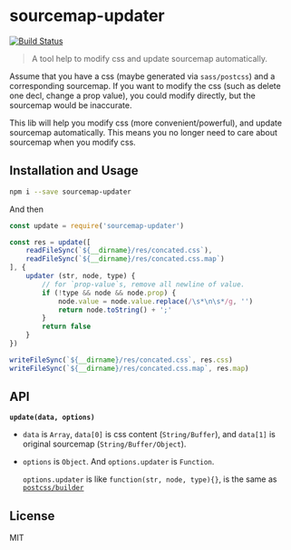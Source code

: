 # sourcemap-updater

[![Build Status](https://travis-ci.org/creeperyang/universal-css-processor.svg?branch=master)](https://travis-ci.org/creeperyang/universal-css-processor)

> A tool help to modify css and update sourcemap automatically.

Assume that you have a css (maybe generated via `sass/postcss`) and a corresponding sourcemap. If you want to modify the css (such as delete one decl, change a prop value), you could modify directly, but the sourcemap would be inaccurate.

This lib will help you modify css (more convenient/powerful), and  update sourcemap automatically. This means you no longer need to care about sourcemap when you modify css.

## Installation and Usage

```bash
npm i --save sourcemap-updater
```

And then

```js
const update = require('sourcemap-updater')

const res = update([
    readFileSync(`${__dirname}/res/concated.css`),
    readFileSync(`${__dirname}/res/concated.css.map`)
], {
    updater (str, node, type) {
        // for `prop-value`s, remove all newline of value.
        if (!type && node && node.prop) {
            node.value = node.value.replace(/\s*\n\s*/g, '')
            return node.toString() + ';'
        }
        return false
    }
})

writeFileSync(`${__dirname}/res/concated.css`, res.css)
writeFileSync(`${__dirname}/res/concated.css.map`, res.map)
```

## API

**`update(data, options)`**

- `data` is `Array`, `data[0]` is css content (`String/Buffer`), and `data[1]` is original sourcemap (`String/Buffer/Object`).
- `options` is `Object`. And `options.updater` is `Function`.

    `options.updater` is like `function(str, node, type){}`, is the same as [`postcss/builder`](http://api.postcss.org/global.html#builder)


## License

MIT